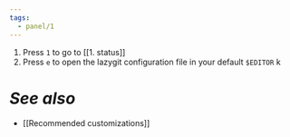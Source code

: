 ```yaml
---
tags:
  - panel/1
---
```

1. Press `1` to go to [[1. status]]
2. Press `e` to open the lazygit configuration file in your default `$EDITOR`
k
# *See also*
- [[Recommended customizations]]
